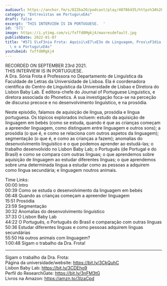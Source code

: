 ```yaml
---
audiourl: https://anchor.fm/s/822ba20/podcast/play/40786435/https%3A%2F%2Fd3ctxlq1ktw2nl.cloudfront.net%2Fstaging%2F2021-8-24%2F04100792-2bb6-ff7b-e2f5-dd7debaecc98.m4a
category: "Entrevistas em Portugu\xEAs"
draft: false
excerpt: 'THIS INTERVIEW IS IN PORTUGUESE.  '
id: '571'
image: https://i.ytimg.com/vi/fxffd8Mgkj4/maxresdefault.jpg
publishDate: 2022-01-07
title: "#571 S\xF3nia Frota: Aquisi\xE7\xE3o de Linguagem, Pros\xF3dia, o Baby Lab,\
  \ e o Portugu\xEAs"
youtubeid: fxffd8Mgkj4
---
```

<div class="timelinks">

RECORDED ON SEPTEMBER 23rd 2021.  
THIS INTERVIEW IS IN PORTUGUESE.  
A Dra. Sónia Frota é Professora no Departamento de Linguística da Faculdade de Letras da Universidade de Lisboa. Ela é coordenadora científica do Centro de Linguística da Universidade de Lisbao e Diretora do Lisbon Baby Lab. É editora-chefe do Journal of Portuguese Linguistics, e diretora associada do Phonetics. A sua investigação foca-se na perceção de discurso precoce e no desenvolvimento linguístico, e na prosódia. 

Neste episódio, falamos de aquisição de língua, prosódia e língua portuguesa. Os tópicos explorados incluem: estudo da aquisição de linguagem em bebés (como se estuda, quando é que as crianças começam a apreender linguagem, como distinguem entre linguagem e outros sons); a prosódia (o que é, e como se relaciona com outros aspetos da linguagem); segmentação (o que é, e como as crianças a fazem); anomalias do desenvolvimento linguístico e o que podemos aprender ao estudá-las; o trabalho desenvolvido no Lisbon Baby Lab; o Português (de Portugal e do Brasil) e como se compara com outras línguas; o que aprendemos sobre aquisição de linguagem ao estudar diferentes línguas; o que aprendemos sobre uma determinada língua a estudar como as pessoas a adquirem como língua secundária; e linguagem noutros animais.

Time Links:  
<time>00:00</time> Intro  
<time>00:39</time> Como se estuda o desenvolvimento da linguagem em bebés  
<time>06:48</time> Quando as crianças começam a apreender linguagem  
<time>15:51</time> Prosódia  
<time>23:59</time> Segmentação  
<time>30:32</time> Anomalias do desenvolvimento linguístico  
<time>37:33</time> O Lisbon Baby Lab  
<time>44:22</time> O Português, o Português do Brasil e comparação com outras línguas  
<time>50:36</time> Estudar diferentes línguas e como pessoas adquirem línguas secundárias  
<time>55:50</time> Há outros animais com linguagem?  
<time>1:00:48</time> Sigam o trabalho da Dra. Frota!

---

Sigam o trabalho da Dra. Frota:  
Página da universidade/website: https://bit.ly/3CkQuhC  
Lisbon Baby Lab: https://bit.ly/3CDEho9  
Perfil do ResearchGate: https://bit.ly/3nFM3tG  
Livros na Amazon: https://amzn.to/3lzaCpd
</div>

